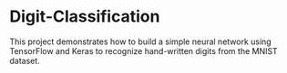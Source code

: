 # Digit-Classification
This project demonstrates how to build a simple neural network using TensorFlow and Keras to recognize hand-written digits from the MNIST dataset.
